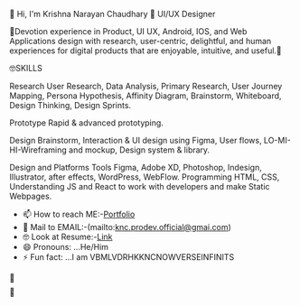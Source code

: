$$$$$$$$ 👋 Hi, I'm Krishna Narayan Chaudhary 👋
UI/UX Designer

🔭Devotion experience in Product, UI UX, Android, IOS, and Web Applications design with research, user-centric, delightful, and human experiences for digital products that are enjoyable, intuitive, and useful.🌱

🤓SKILLS

Research
User Research, Data Analysis, Primary Research, User Journey Mapping, Persona Hypothesis, Affinity Diagram, Brainstorm, Whiteboard, Design Thinking, Design Sprints.

Prototype
Rapid & advanced prototyping.

Design
Brainstorm, Interaction & UI design using Figma, User flows,  LO-MI-HI-Wireframing and mockup,  Design system & library.

Design and Platforms Tools
Figma, Adobe XD, Photoshop, Indesign, Illustrator, after effects, WordPress, WebFlow.
Programming
HTML, CSS, Understanding JS and React to work with developers and make Static Webpages.

- 📫 How to reach ME:-[Portfolio](https://linktr.ee/Kncverse)
- 📨 Mail to EMAIL:-(mailto:knc.prodev.official@gmai.com)
- 🤓 Look at Resume:-[Link](https://drive.google.com/file/d/1KXL9WVKYMnBKMAg7fab9zwaf_EFodRJc/view?usp=sharing)
- 😄 Pronouns: ...He/Him
- ⚡ Fun fact: ...I am VBMLVDRHKKNCNOWVERSEINFINITS

👋$$$$$$$$👋
